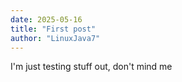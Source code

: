 ```yaml
---
date: 2025-05-16
title: "First post"
author: "LinuxJava7"
---
```


I'm just testing stuff out, don't mind me
